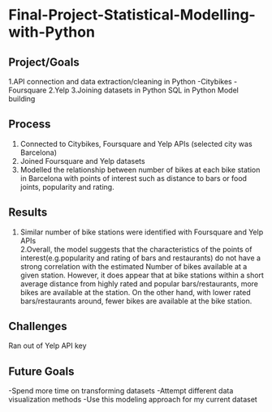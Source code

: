 # Final-Project-Statistical-Modelling-with-Python

## Project/Goals
1.API connection and data extraction/cleaning in Python
-Citybikes
-Foursquare
2.Yelp
3.Joining datasets in Python
SQL in Python
Model building

## Process
1. Connected to Citybikes, Foursquare and Yelp APIs (selected city was Barcelona)
2. Joined Foursquare and Yelp datasets
3. Modelled the relationship between number of bikes at each bike station in Barcelona with points of interest such as distance to bars or food joints, popularity and rating.

## Results
1. Similar number of bike stations were identified with Foursquare and Yelp APIs\
2.Overall, the model suggests that the characteristics of the points of interest(e.g.popularity and rating of bars and restaurants) do not have a strong correlation with the estimated Number of bikes available at a given station. However, it does appear that at bike stations within a short average distance from highly rated and popular bars/restaurants, more bikes are available at the station. On the other hand, with lower rated bars/restaurants around, fewer bikes are available at the bike station.

## Challenges 
Ran out of Yelp API key

## Future Goals
-Spend more time on transforming datasets 
-Attempt different data visualization methods
-Use this modeling approach for my current dataset
